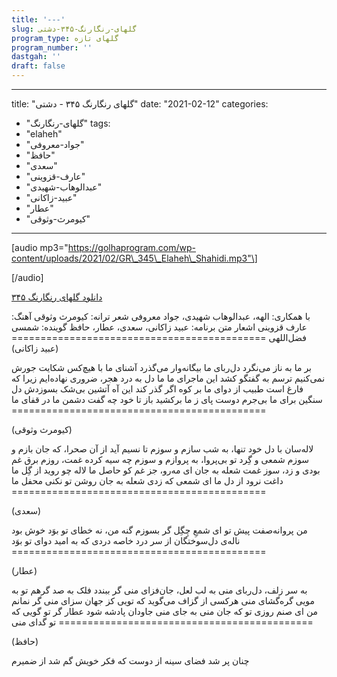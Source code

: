 ```yaml
---
title: '---'
slug: گلهای-رنگارنگ-۳۴۵-دشتی
program_type: گلهای تازه
program_number: ''
dastgah: ''
draft: false
---
```


---
title: "گلهای رنگارنگ ۳۴۵ - دشتی"
date: "2021-02-12"
categories: 
  - "گلهای-رنگارنگ"
tags: 
  - "elaheh"
  - "جواد-معروفی"
  - "حافظ"
  - "سعدی"
  - "عارف-قزوینی"
  - "عبدالوهاب-شهیدی"
  - "عبید-زاکانی"
  - "عطار"
  - "کیومرث-وثوقی"
---

\[audio mp3="https://golhaprogram.com/wp-content/uploads/2021/02/GR\_345\_Elaheh\_Shahidi.mp3"\]

\[/audio\]

[دانلود گلهای رنگارنگ ۳۴۵](https://golhaprogram.com/wp-content/uploads/2021/02/GR_345_Elaheh_Shahidi.mp3)

با همکاری: الهه، عبدالوهاب شهیدی، جواد معروفی شعر ترانه: کیومرث وثوقی آهنگ: عارف قزوینی اشعار متن برنامه: عبید زاکانی، سعدی، عطار، حافظ گوینده: شمسی فضل‌اللهی ============================================ (عبید زاکانی)

بر ما به ناز می‌نگرد دل‌ربای ما بیگانه‌وار می‌گذرد آشنای ما با هیچ‌کس شکایت جورش نمی‌کنیم ترسم به گفتگو کشد این ماجرای ما ما دل به درد هجر، ضروری نهاده‌ایم زیرا که فارغ است طبیب از دوای ما بر کوه اگر گذر کند این آه آتشین بی‌شک بسوزدش دل سنگین برای ما بی‌جرم دوست پای ز ما برکشید باز تا خود چه گفت دشمن ما در قفای ما ============================================

(کیومرث وثوقی)

لاله‌‌سان با دل خود تنها، به شب سازم و سوزم تا نسیم آید از آن صحرا، که جان بازم و سوزم شمعی و گِرد تو بی‌پروا، به پروازم و سوزم چه سیه کرده غمت، روزم برق غم بودی و زد، سوز غمت شعله به جان ای مه‌رو، جز غم کو حاصل ما لاله چو روید از گِل ما داغت نرود از دل ما ای شمعی که زدی شعله به جان روشن تو نكنی محفل ما ============================================

(سعدی)

من پروانه‌صفت پیش تو ای شمعِ چِگِل گر بسوزم گنه من، نه خطای تو بوَد خوش بود ناله‌ی دل‌سوختگان از سر درد خاصه دردی که به امید دوای تو بوَد ============================================

(عطار)

به سر زلف، دل‌ربای منی به لب لعل، جان‌فزای منی گر ببندد فلک به صد گرهم تو به مویی گره‌گشای منی هرکسی از گزاف می‌گوید که تویی کز جهان سزای منی گر نمانم من ای صنم روزی تو که جان منی به جای منی جاودان پادشه شود عطار گر تو گویی که تو گدای منی ============================================

(حافظ)

چنان پر شد فضای سینه از دوست که فکر خویش گم شد از ضمیرم
